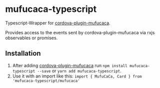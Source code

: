 # mufucaca-typescript
Typescript-Wrapper for [cordova-plugin-mufucaca](https://github.com/0xC0DEBA5E/cordova-plugin-mufucaca).

Provides access to the events sent by cordova-plugin-mufucaca via rxjs observables or promises.
## Installation
1. After adding [cordova-plugin-mufucaca](https://github.com/0xC0DEBA5E/cordova-plugin-mufucaca) run `npm install mufucaca-typescript --save` or `yarn add mufucaca-typescript`.
2. Use it with an import like this: `import { MufuCaCa, Card } from 'mufucaca-typescript/mufucaca'`
